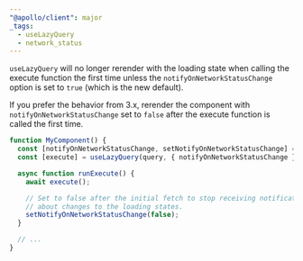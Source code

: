 ```yaml
---
"@apollo/client": major
_tags:
  - useLazyQuery
  - network_status
---
```


`useLazyQuery` will no longer rerender with the loading state when calling the execute function the first time unless the `notifyOnNetworkStatusChange` option is set to `true` (which is the new default).

If you prefer the behavior from 3.x, rerender the component with
`notifyOnNetworkStatusChange` set to `false` after the execute function is
called the first time.

```ts
function MyComponent() {
  const [notifyOnNetworkStatusChange, setNotifyOnNetworkStatusChange] = useState(true);
  const [execute] = useLazyQuery(query, { notifyOnNetworkStatusChange });

  async function runExecute() {
    await execute();

    // Set to false after the initial fetch to stop receiving notifications
    // about changes to the loading states.
    setNotifyOnNetworkStatusChange(false);
  }

  // ...
}
```
